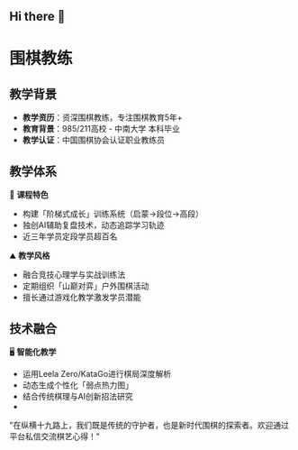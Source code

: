 ## Hi there 👋
# 围棋教练 

## 教学背景
- **教学资历**：资深围棋教练，专注围棋教育5年+
- **教育背景**：985/211高校 - 中南大学 本科毕业
- **教学认证**：中国围棋协会认证职业教练员

## 教学体系
🎯 **课程特色**  
- 构建「阶梯式成长」训练系统（启蒙→段位→高段）
- 独创AI辅助复盘技术，动态追踪学习轨迹
- 近三年学员定段学员超百名

⛰️ **教学风格**  
- 融合竞技心理学与实战训练法
- 定期组织「山巅对弈」户外围棋活动
- 擅长通过游戏化教学激发学员潜能

## 技术融合
🖥️ **智能化教学**  
- 运用Leela Zero/KataGo进行棋局深度解析
- 动态生成个性化「弱点热力图」
- 结合传统棋理与AI创新招法研究
- 
 "在纵横十九路上，我们既是传统的守护者，也是新时代围棋的探索者。欢迎通过平台私信交流棋艺心得！"

